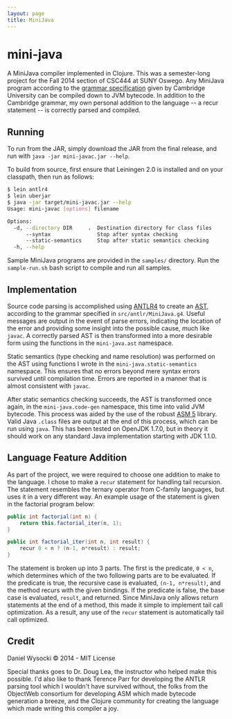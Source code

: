 ```yaml
---
layout: page
title: MiniJava
---
```


# mini-java

A MiniJava compiler implemented in Clojure. This was a semester-long project
for the Fall 2014 section of CSC444 at SUNY Oswego. Any MiniJava program
according to the
[grammar specification](
  http://www.cambridge.org/resources/052182060X/MCIIJ2e/grammar.htm)
given by Cambridge University can be compiled down to JVM bytecode. In addition
to the Cambridge grammar, my own personal addition to the language -- a recur
statement -- is correctly parsed and compiled.


## Running

To run from the JAR, simply download the JAR from the final release, and
run with `java -jar mini-javac.jar --help`.

To build from source, first ensure that Leiningen 2.0 is installed and on your
classpath, then run as follows:

```bash
$ lein antlr4
$ lein uberjar
$ java -jar target/mini-javac.jar --help
Usage: mini-javac [options] filename

Options:
  -d, --directory DIR     .  Destination directory for class files
      --syntax               Stop after syntax checking
      --static-semantics     Stop after static semantics checking
  -h, --help
```

Sample MiniJava programs are provided in the `samples/` directory.
Run the `sample-run.sh` bash script to compile and run all samples.


## Implementation

Source code parsing is accomplished using [ANTLR4](http://www.antlr.org/) to
create an [AST](https://en.wikipedia.org/wiki/Abstract_syntax_tree), according
to the grammar specified in `src/antlr/MiniJava.g4`. Useful messages are
output in the event of parse errors, indicating the location of the error and
providing some insight into the possible cause, much like `javac`.
A correctly parsed AST is then transformed into a more desirable form using the
functions in the `mini-java.ast` namespace.

Static semantics (type checking and name resolution) was performed on the
AST using functions I wrote in the `mini-java.static-semantics` namespace.
This ensures that no errors beyond mere syntax errors survived until
compilation time. Errors are reported in a manner that is almost consistent
with `javac`.

After static semantics checking succeeds, the AST is transformed once again,
in the `mini-java.code-gen` namespace, this time into valid JVM bytecode.
This process was aided by the use of the robust [ASM 5](http://asm.ow2.org/)
library. Valid Java `.class` files are output at the end of this process,
which can be run using `java`. This has been tested on OpenJDK 1.7.0, but
in theory it should work on any standard Java implementation starting with
JDK 1.1.0.


## Language Feature Addition

As part of the project, we were required to choose one addition to make to the
language. I chose to make a `recur` statement for handling tail recursion. The
statement resembles the ternary operator from C-family languages, but uses
it in a very different way. An example usage of the statement is given in the
factorial program below:

```java
public int factorial(int n) {
    return this.factorial_iter(n, 1);
}

public int factorial_iter(int n, int result) {
    recur 0 < n ? (n-1, n*result) : result;
}
```

The statement is broken up into 3 parts. The first is the predicate, `0 < n`,
which determines which of the two following parts are to be evaluated.
If the predicate is true, the recursive case is evaluated, `(n-1, n*result)`,
and the method recurs with the given bindings. If the predicate is false, the
base case is evaluated, `result`, and returned. Since MiniJava only allows
return statements at the end of a method, this made it simple to implement
tail call optimization. As a result, any use of the `recur` statement is
automatically tail call optimized.


## Credit

Daniel Wysocki © 2014 - MIT License

Special thanks goes to Dr. Doug Lea, the instructor who helped make this
possible. I'd also like to thank Terence Parr for developing the ANTLR parsing
tool which I wouldn't have survived without, the folks from the ObjectWeb
consortium for developing ASM which made bytecode generation a breeze, and the
Clojure community for creating the language which made writing this compiler a
joy.

